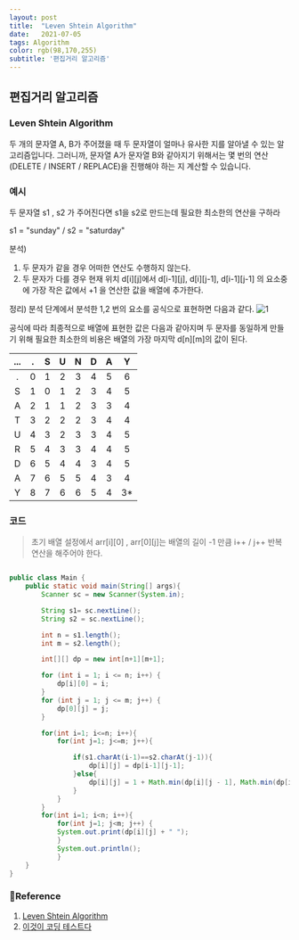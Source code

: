 ```yaml
---
layout: post
title:  "Leven Shtein Algorithm"
date:   2021-07-05
tags: Algorithm
color: rgb(98,170,255)
subtitle: '편집거리 알고리즘'
---
```

## 편집거리 알고리즘

### Leven Shtein Algorithm
두 개의 문자열 A, B가 주어졌을 때 두 문자열이 얼마나 유사한 지를 알아낼 수 있는 알고리즘입니다. 
그러니까, 문자열 A가 문자열 B와 같아지기 위해서는 몇 번의 연산(DELETE / INSERT / REPLACE)을 진행해야 하는 지 계산할 수 있습니다.

### 예시

두 문자열 s1 , s2 가 주어진다면 s1을 s2로 만드는데 필요한 최소한의 연산을 구하라

s1 = "sunday"   /   s2 = "saturday"

분석) 
1. 두 문자가 같을 경우 어떠한 연산도 수행하지 않는다.
2. 두 문자가 다를 경우 현재 위치 d[i][j]에서 d[i-1][j], d[i][j-1], d[i-1][j-1] 의 요소중에 가장 작은 값에서
+1 을 연산한 값을 배열에 추가한다.
   
정리)
 분석 단계에서 분석한 1,2 번의 요소를 공식으로 표현하면 다음과 같다.
![1](https://user-images.githubusercontent.com/58545240/112936241-6312da80-9160-11eb-99c8-11c0980cf63a.png)

공식에 따라 최종적으로 배열에 표현한 값은 다음과 같아지며 두 문자를 동일하게 만들기 위해 필요한 
최소한의 비용은 배열의 가장 마지막 d[n][m]의 값이 된다. 

|...|.|S|U|N|D|A|Y|
|:---:|:---:|:---:|:---:|:---:|:---:|:---:|:---:|
|.|0|1|2|3|4|5|6|
|S|1|0|1|2|3|4|5|
|A|2|1|1|2|3|3|4|
|T|3|2|2|2|3|4|4|
|U|4|3|2|3|3|4|5|
|R|5|4|3|3|4|4|5|
|D|6|5|4|4|3|4|5|
|A|7|6|5|5|4|3|4|
|Y|8|7|6|6|5|4|3*|


### 코드

> 초기 배열 설정에서 arr[i][0] , arr[0][j]는 배열의 길이 -1 만큼 i++ / j++ 반복 연산을 해주어야 한다.


```java

public class Main {
    public static void main(String[] args){
        Scanner sc = new Scanner(System.in);

        String s1= sc.nextLine();
        String s2 = sc.nextLine();

        int n = s1.length();
        int m = s2.length();

        int[][] dp = new int[n+1][m+1];

        for (int i = 1; i <= n; i++) {
            dp[i][0] = i;
        }
        for (int j = 1; j <= m; j++) {
            dp[0][j] = j;
        }

        for(int i=1; i<=n; i++){
            for(int j=1; j<=m; j++){

                if(s1.charAt(i-1)==s2.charAt(j-1)){
                    dp[i][j] = dp[i-1][j-1];
                }else{
                    dp[i][j] = 1 + Math.min(dp[i][j - 1], Math.min(dp[i - 1][j], dp[i - 1][j - 1]));
                }
            }
        }
        for(int i=1; i<n; i++){
            for(int j=1; j<m; j++) {
            System.out.print(dp[i][j] + " ");
            }
            System.out.println();
            }
    }
}

```

### 🧾Reference
1. [Leven Shtein Algorithm](https://madplay.github.io/post/levenshtein-distance-edit-distance)
2. [이것이 코딩 테스트다](https://github.com/ndb796/python-for-coding-test)
